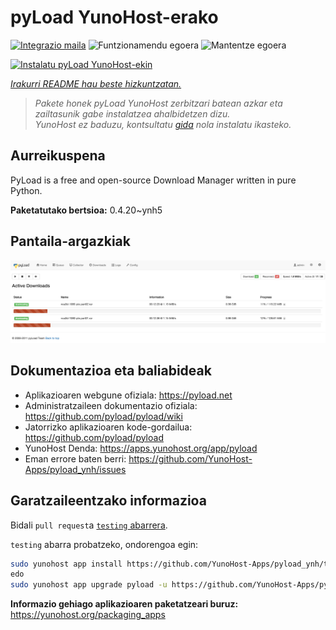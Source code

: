 <!--
Ohart ongi: README hau automatikoki sortu da <https://github.com/YunoHost/apps/tree/master/tools/readme_generator>ri esker
EZ editatu eskuz.
-->

# pyLoad YunoHost-erako

[![Integrazio maila](https://apps.yunohost.org/badge/integration/pyload)](https://ci-apps.yunohost.org/ci/apps/pyload/)
![Funtzionamendu egoera](https://apps.yunohost.org/badge/state/pyload)
![Mantentze egoera](https://apps.yunohost.org/badge/maintained/pyload)

[![Instalatu pyLoad YunoHost-ekin](https://install-app.yunohost.org/install-with-yunohost.svg)](https://install-app.yunohost.org/?app=pyload)

*[Irakurri README hau beste hizkuntzatan.](./ALL_README.md)*

> *Pakete honek pyLoad YunoHost zerbitzari batean azkar eta zailtasunik gabe instalatzea ahalbidetzen dizu.*  
> *YunoHost ez baduzu, kontsultatu [gida](https://yunohost.org/install) nola instalatu ikasteko.*

## Aurreikuspena

PyLoad is a free and open-source Download Manager written in pure Python.


**Paketatutako bertsioa:** 0.4.20~ynh5

## Pantaila-argazkiak

![pyLoad(r)en pantaila-argazkia](./doc/screenshots/sample.png)

## Dokumentazioa eta baliabideak

- Aplikazioaren webgune ofiziala: <https://pyload.net>
- Administratzaileen dokumentazio ofiziala: <https://github.com/pyload/pyload/wiki>
- Jatorrizko aplikazioaren kode-gordailua: <https://github.com/pyload/pyload>
- YunoHost Denda: <https://apps.yunohost.org/app/pyload>
- Eman errore baten berri: <https://github.com/YunoHost-Apps/pyload_ynh/issues>

## Garatzaileentzako informazioa

Bidali `pull request`a [`testing` abarrera](https://github.com/YunoHost-Apps/pyload_ynh/tree/testing).

`testing` abarra probatzeko, ondorengoa egin:

```bash
sudo yunohost app install https://github.com/YunoHost-Apps/pyload_ynh/tree/testing --debug
edo
sudo yunohost app upgrade pyload -u https://github.com/YunoHost-Apps/pyload_ynh/tree/testing --debug
```

**Informazio gehiago aplikazioaren paketatzeari buruz:** <https://yunohost.org/packaging_apps>
